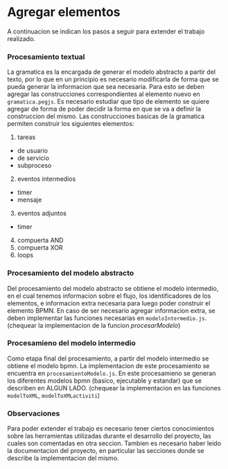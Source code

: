 # Agregar elementos
A continuacion se indican los pasos a seguir para extender el trabajo realizado.

### Procesamiento textual
La gramatica es la encargada de generar el modelo abstracto a partir del texto,
por lo que en un principio es necesario modificarla de forma que se pueda generar
la informacion que sea necesaria. Para esto se deben agregar las construcciones
correspondientes al elemento nuevo en `gramatica.pegjs`.
Es necesario estudiar que tipo de elemento se quiere agregar de forma de poder
decidir la forma en que se va a definir la construccion del mismo.
Las construcciones basicas de la gramatica permiten construir los siguientes elementos:
1. tareas
  * de usuario
  * de servicio
  * subproceso
2. eventos intermedios
  * timer
  * mensaje
3. eventos adjuntos
  * timer
4. compuerta AND
5. compuerta XOR
6. loops

### Procesamiento del modelo abstracto
Del procesamiento del modelo abstracto se obtiene el modelo intermedio,
en el cual tenemos informacion sobre el flujo, los identificadores de los elementos,
e informacion extra necesaria para luego poder construir el elemento BPMN.
En caso de ser necesario agregar informacion extra, se deben implementar
las funciones necesarias en `modeloIntermedio.js`. (chequear la implementacion de la funcion *procesarModelo*)

### Procesamieno del modelo intermedio
Como etapa final del procesamiento, a partir del modelo intermedio se obtiene el modelo bpmn.
La implementacion de este procesamiento se encuentra en `procesamientoModelo.js`.
En este procesamieno se generan los diferentes modelos bpmn (basico, ejecutable
y estandar) que se describen en ALGUN LADO. (chequear la implementacion en las funciones
`modelToXML`, `modelToXMLactiviti`)

### Observaciones
Para poder extender el trabajo es necesario tener ciertos conocimientos sobre
las herramientas utilizadas durante el desarrollo del proyecto, las cuales
son comentadas en otra seccion. Tambien es necesario haber leido la documentacion
del proyecto, en particular las secciones donde se describe la implementacion del mismo.
